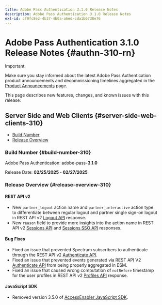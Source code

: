 ```yaml
---
title: Adobe Pass Authentication 3.1.0 Release Notes
description: Adobe Pass Authentication 3.1.0 Release Notes
exl-id: cf9fc8e2-4b37-4b0a-a6ed-cda1b6738e76
---
```

# Adobe Pass Authentication 3.1.0 Release Notes {#authn-310-rn}

>[!IMPORTANT]
>
> Make sure you stay informed about the latest Adobe Pass Authentication product announcements and decommissioning timelines aggregated in the [Product Announcements](/help/authentication/product-announcements.md) page.

This page describes new features, changes, and known issues with this release:

## Server Side and Web Clients {#server-side-web-clients-310}

* [Build Number](#build-number-310)
* [Release Overview](#release-overview-310)

### Build Number {#build-number-310}

Adobe Pass Authentication: adobe-pass-**3.1.0**

Release Date: **02/25/2025 - 02/27/2025**

### Release Overview {#release-overview-310}

#### REST API v2

* New `partner_logout` action name and `partner_interactive` action type to differentiate between regular logout and partner single sign-on logout in REST API v2 [Logout API](/help/authentication/integration-guide-programmers/rest-apis/rest-api-v2/apis/logout-apis/rest-api-v2-logout-apis-initiate-logout-for-specific-mvpd.md) response.
* New `reason` field to provide more insights into the action name in REST API v2 [Sessions API](/help/authentication/integration-guide-programmers/rest-apis/rest-api-v2/apis/sessions-apis/rest-api-v2-sessions-apis-create-authentication-session.md) and [Sessions SSO API](/help/authentication/integration-guide-programmers/rest-apis/rest-api-v2/apis/partner-single-sign-on-apis/rest-api-v2-partner-single-sign-on-apis-retrieve-partner-authentication-request.md) responses.

#### Bug Fixes

* Fixed an issue that prevented Spectrum subscribers to authenticate through the REST API v2 [Authenticate API](/help/authentication/integration-guide-programmers/rest-apis/rest-api-v2/apis/sessions-apis/rest-api-v2-sessions-apis-perform-authentication-in-user-agent.md).
* Fixed an issue that prevented events generated via REST API V2 [Authenticate API](/help/authentication/integration-guide-programmers/rest-apis/rest-api-v2/apis/sessions-apis/rest-api-v2-sessions-apis-perform-authentication-in-user-agent.md) from being properly aggregated in ESM.
* Fixed an issue that caused wrong computation of `notBefore` timestamp for the user profiles in REST API v2 [Profiles API](/help/authentication/integration-guide-programmers/rest-apis/rest-api-v2/apis/profiles-apis/rest-api-v2-profiles-apis-retrieve-profiles.md) response.

#### JavaScript SDK

* Removed version 3.5.0 of [AccessEnabler JavaScript SDK](authn-rn-javascript-471.md).
